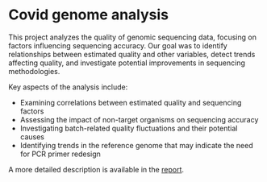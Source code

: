 # Covid genome analysis

This project analyzes the quality of genomic sequencing data, focusing on factors influencing sequencing accuracy. Our goal was to identify relationships between estimated quality and other variables, detect trends affecting quality, and investigate potential improvements in sequencing methodologies.  

Key aspects of the analysis include:

- Examining correlations between estimated quality and sequencing factors  
- Assessing the impact of non-target organisms on sequencing accuracy  
- Investigating batch-related quality fluctuations and their potential causes  
- Identifying trends in the reference genome that may indicate the need for PCR primer redesign  

A more detailed description is available in the [report](report.pdf).  